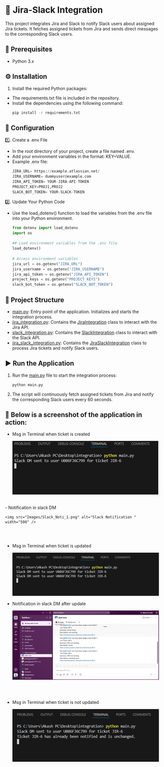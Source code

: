 # 📝 Jira-Slack Integration

This project integrates Jira and Slack to notify Slack users about assigned Jira tickets. It fetches assigned tickets from Jira and sends direct messages to the corresponding Slack users.

## 📌 Prerequisites

- Python 3.x

## ⚙️ Installation

1. Install the required Python packages:
- The requirements.txt file is included in the repository.
- Install the dependencies using the following command:
    ```sh
    pip install -r requirements.txt
    ```

## 🔧 Configuration
1️⃣.  Create a .env File
- In the root directory of your project, create a file named .env.
- Add your environment variables in the format: KEY=VALUE.
- Example .env file:
    ```python
    JIRA_URL= https://example.atlassian.net/
    JIRA_USERNAME= dummyuser@example.com
    JIRA_API_TOKEN= YOUR-JIRA-API-TOKEN
    PROJECT_KEY=PROJ1,PROJ2
    SLACK_BOT_TOKEN= YOUR-SLACK-TOKEN
    ```

2️⃣. Update Your Python Code
- Use the load_dotenv() function to load the variables from the .env file into your Python environment.
    ```python
    from dotenv import load_dotenv
    import os

    ## Load environment variables from the .env file
    load_dotenv()

    # Access environment variables
    jira_url = os.getenv("JIRA_URL")
    jira_username = os.getenv("JIRA_USERNAME")
    jira_api_token = os.getenv("JIRA_API_TOKEN")
    project_keys = os.getenv("PROJECT_KEYS")
    slack_bot_token = os.getenv("SLACK_BOT_TOKEN")
    ```
## 📂 Project Structure

- [main.py](http://_vscodecontentref_/3): Entry point of the application. Initializes and starts the integration process.
- [jira_integration.py](http://_vscodecontentref_/4): Contains the [JiraIntegration](http://_vscodecontentref_/5) class to interact with the Jira API.
- [slack_integration.py](http://_vscodecontentref_/6): Contains the [SlackIntegration](http://_vscodecontentref_/7) class to interact with the Slack API.
- [jira_slack_integration.py](http://_vscodecontentref_/8): Contains the [JiraSlackIntegration](http://_vscodecontentref_/9) class to process Jira tickets and notify Slack users.

## ▶️ Run the Application

1. Run the [main.py](http://_vscodecontentref_/2) file to start the integration process:
    ```sh
    python main.py
    ```

2. The script will continuously fetch assigned tickets from Jira and notify the corresponding Slack users every 60 seconds.



## 📸 Below is a screenshot of the application in action:
- Msg in Terminal when ticket is created
 
    ![Alt text](Images/First_noti.png "Terminal")
<br>
- Notification in slack DM

    <img src="Images/Slack_Noti_1.png" alt="Slack Notification " width="500" />

<br>
<br>

- Msg in Terminal when ticket is updated

    ![Alt text](Images/Notify_2.png "Terminal")

- Notification in slack DM after update

    <img src="Images/Slack_Noti_2.png" alt="Slack Notification " width="500" />

<br>
<br>

- Msg in Terminal when ticket is not updated

    ![Alt text](Images/Unchanged_Noti.png "Terminal")
